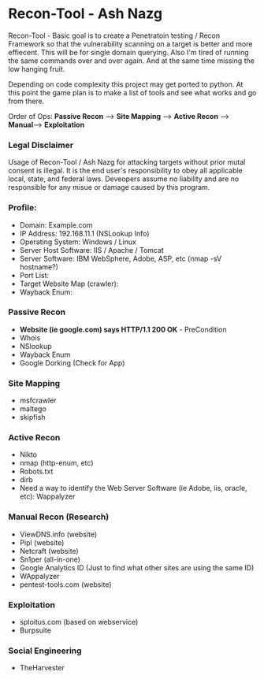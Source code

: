 # Recon-Tool - Ash Nazg

Recon-Tool - Basic goal is to create a Penetratoin testing / Recon Framework so that the vulnerability scanning on a target is better and more effiecent.  This will be for single domain querying.  Also I'm tired of running the same commands over and over again.  And at the same time missing the low hanging fruit.

Depending on code complexity this project may get ported to python.  At this point the game plan is to make a list of tools and see what works and go from there.

Order of Ops: **Passive Recon** --> **Site Mapping** --> **Active Recon**  --> **Manual**--> **Exploitation**

### Legal Disclaimer
Usage of Recon-Tool / Ash Nazg for attacking targets without prior mutal consent is illegal.  It is the end user's responsibility to obey all applicable local, state, and federal laws. Deveopers assume no liability and are no responsible for any misue or damage caused by this program.

### Profile:
* Domain: Example.com
* IP Address: 192.168.11.1 (NSLookup Info)
* Operating System: Windows / Linux
* Server Host Software: IIS / Apache / Tomcat
* Server Software: IBM WebSphere, Adobe, ASP, etc (nmap -sV hostname?)
* Port List:
* Target Website Map (crawler):
* Wayback Enum:

### Passive Recon
* **Website (ie google.com) says HTTP/1.1 200 OK** - PreCondition
* Whois
* NSlookup
* Wayback Enum
* Google Dorking (Check for App)

### Site Mapping
* msfcrawler
* maltego
* skipfish

### Active Recon
* Nikto
* nmap (http-enum, etc)
* Robots.txt
* dirb
* Need a way to identify the Web Server Software (ie Adobe, iis, oracle, etc): Wappalyzer

### Manual Recon (Research)
* ViewDNS.info (website)
* Pipl (website)
* Netcraft (website)
* Sn1per (all-in-one)
* Google Analytics ID (Just to find what other sites are using the same ID)
* WAppalyzer
* pentest-tools.com (website)

### Exploitation
* sploitus.com (based on webservice)
* Burpsuite

### Social Engineering
* TheHarvester